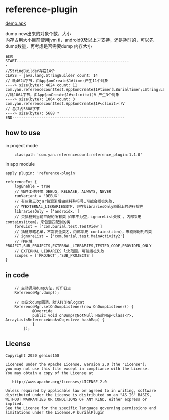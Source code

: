 # reference-plugin 
[demo.apk](https://github.com/genius158/ReferenceDump/blob/main/demo.apk)     

dump new出来的对象个数，大小   
内存占用大小目前使用jvm ti，android9及以上才支持，还是耗时的，可以先dump数量，再考虑是否需要dump 内存大小

```
日志
START--------------------------------------------------
-
//StringBuilder存在14个
CLASS - java.lang.StringBuilder count: 14
// 耗4624字节，由App$onCreate$1#timer产生11个对象
----> size(byte): 4624 count: 11  
com.yan.referencecounttest.App$onCreate$1#timer(LBurialTimer;LString;LString;LString;J)V
//耗1064字节，由App$onCreate$1#<clinit>()V 产生3个对象
----> size(byte): 1064 count: 3  com.yan.referencecounttest.App$onCreate$1#<clinit>()V 
// 总共占5688字节
----> size(byte): 5688 *
END--------------------------------------------------
```

## how to use 
in project mode
```
    classpath 'com.yan.referencecount:reference_plugin:1.1.0'
```
 in app module
```
apply plugin: 'reference-plugin'

referenceExt {
    logEnable = true
    // 插件工作环境 DEBUG, RELEASE, ALWAYS, NEVER
    runVariant = 'DEBUG'
    // 有些第三次jar包混淆后由些特殊符号,可能会插桩失败,
    // 在EXTERNAL_LIBRARIES域下，只在librariesOnly匹配上的进行插桩
    librariesOnly = ['androidx.']
    // 只插桩到当前匹配的所有类 如果不为空，ignoreList失效 ，内部采用 contains(item)，来包涵匹配到的类
    foreList = ['com.burial.test.TestView']
    // 插桩忽略名单，不需要全类名，内部采用 contains(item)，来剔除配到的类
    // ignoreList = ['com.burial.test.MainActivity2']
    // 作用域 PROJECT,SUB_PROJECTS,EXTERNAL_LIBRARIES,TESTED_CODE,PROVIDED_ONLY
    // EXTERNAL_LIBRARIES lib范围，可能插桩失败
    scopes = ['PROJECT','SUB_PROJECTS']
}

```

## in code 
```
    // 主动调用dump方法，打印日志
    ReferenceMgr.dump();

    // 自定义dump回调，默认打印在logcat
    ReferenceMgr.setOnDumpListener(new OnDumpListener() {
            @Override
            public void onDump(@NotNull HashMap<Class<?>, ArrayList<ReferenceWeak<Object>>> hashMap) {
            }
        });
```

## License

    Copyright 2020 genius158

    Licensed under the Apache License, Version 2.0 (the "License");
    you may not use this file except in compliance with the License.
    You may obtain a copy of the License at

       http://www.apache.org/licenses/LICENSE-2.0

    Unless required by applicable law or agreed to in writing, software
    distributed under the License is distributed on an "AS IS" BASIS,
    WITHOUT WARRANTIES OR CONDITIONS OF ANY KIND, either express or implied.
    See the License for the specific language governing permissions and
    limitations under the License.# burialPlugin
